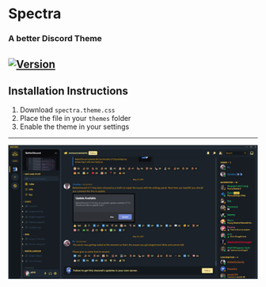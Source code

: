 # Spectra
### A better Discord Theme
[![Version](https://img.shields.io/badge/Version-1.0-fdc91e.svg)](https://shields.io/)
---
## Installation Instructions ##
1. Download ``spectra.theme.css``
2. Place the file in your ``themes`` folder
3. Enable the theme in your settings
---
![Preview](/assets/Template.png)
